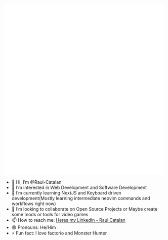 <p align="center">
  <img src="/github-metrics.svg" alt="Metrics">
</p>

- 👋 Hi, I’m @Raul-Catalan
- 👀 I’m interested in Web Development and Software Development
- 🌱 I’m currently learning NextJS and Keyboard driven development(Mostly learning intermediate neovim commands and workflows right now)
- 💞️ I’m looking to collaborate on Open Source Projects or Maybe create some mods or tools for video games
- 📫 How to reach me: [Heres my LinkedIn - Raul Catalan](https://www.linkedin.com/in/raul-catalan/)
- 😄 Pronouns: He/Him
- ⚡ Fun fact: I love factorio and Monster Hunter

<!---
Raul-Catalan/Raul-Catalan is a ✨ special ✨ repository because its `README.md` (this file) appears on your GitHub profile.
You can click the Preview link to take a look at your changes.
--->
